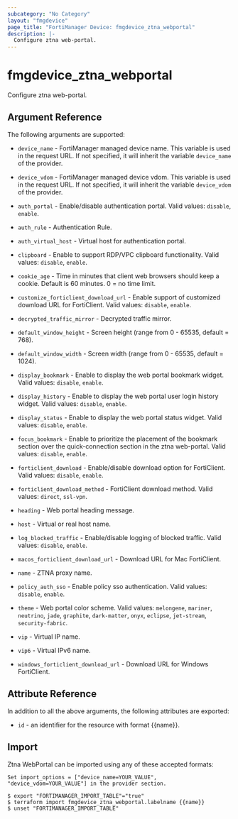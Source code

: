 ```yaml
---
subcategory: "No Category"
layout: "fmgdevice"
page_title: "FortiManager Device: fmgdevice_ztna_webportal"
description: |-
  Configure ztna web-portal.
---
```


# fmgdevice_ztna_webportal
Configure ztna web-portal.

## Argument Reference


The following arguments are supported:

* `device_name` - FortiManager managed device name. This variable is used in the request URL. If not specified, it will inherit the variable `device_name` of the provider.
* `device_vdom` - FortiManager managed device vdom. This variable is used in the request URL. If not specified, it will inherit the variable `device_vdom` of the provider.

* `auth_portal` - Enable/disable authentication portal. Valid values: `disable`, `enable`.

* `auth_rule` - Authentication Rule.
* `auth_virtual_host` - Virtual host for authentication portal.
* `clipboard` - Enable to support RDP/VPC clipboard functionality. Valid values: `disable`, `enable`.

* `cookie_age` - Time in minutes that client web browsers should keep a cookie. Default is 60 minutes. 0 = no time limit.
* `customize_forticlient_download_url` - Enable support of customized download URL for FortiClient. Valid values: `disable`, `enable`.

* `decrypted_traffic_mirror` - Decrypted traffic mirror.
* `default_window_height` - Screen height (range from 0 - 65535, default = 768).
* `default_window_width` - Screen width (range from 0 - 65535, default = 1024).
* `display_bookmark` - Enable to display the web portal bookmark widget. Valid values: `disable`, `enable`.

* `display_history` - Enable to display the web portal user login history widget. Valid values: `disable`, `enable`.

* `display_status` - Enable to display the web portal status widget. Valid values: `disable`, `enable`.

* `focus_bookmark` - Enable to prioritize the placement of the bookmark section over the quick-connection section in the ztna web-portal. Valid values: `disable`, `enable`.

* `forticlient_download` - Enable/disable download option for FortiClient. Valid values: `disable`, `enable`.

* `forticlient_download_method` - FortiClient download method. Valid values: `direct`, `ssl-vpn`.

* `heading` - Web portal heading message.
* `host` - Virtual or real host name.
* `log_blocked_traffic` - Enable/disable logging of blocked traffic. Valid values: `disable`, `enable`.

* `macos_forticlient_download_url` - Download URL for Mac FortiClient.
* `name` - ZTNA proxy name.
* `policy_auth_sso` - Enable policy sso authentication. Valid values: `disable`, `enable`.

* `theme` - Web portal color scheme. Valid values: `melongene`, `mariner`, `neutrino`, `jade`, `graphite`, `dark-matter`, `onyx`, `eclipse`, `jet-stream`, `security-fabric`.

* `vip` - Virtual IP name.
* `vip6` - Virtual IPv6 name.
* `windows_forticlient_download_url` - Download URL for Windows FortiClient.


## Attribute Reference

In addition to all the above arguments, the following attributes are exported:
* `id` - an identifier for the resource with format {{name}}.

## Import

Ztna WebPortal can be imported using any of these accepted formats:
```
Set import_options = ["device_name=YOUR_VALUE", "device_vdom=YOUR_VALUE"] in the provider section.

$ export "FORTIMANAGER_IMPORT_TABLE"="true"
$ terraform import fmgdevice_ztna_webportal.labelname {{name}}
$ unset "FORTIMANAGER_IMPORT_TABLE"
```


